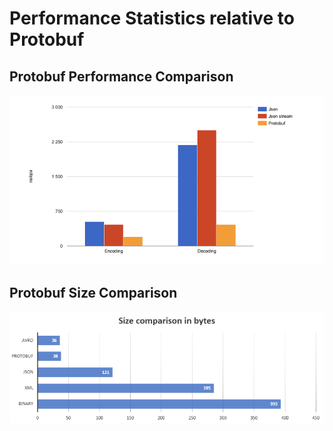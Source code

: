 # Performance Statistics relative to Protobuf

## Protobuf Performance Comparison

![Protobuf Performance](res/protobuf-perf.png)

## Protobuf Size Comparison

![Protobuf Size](res/protobuf-size.png)
